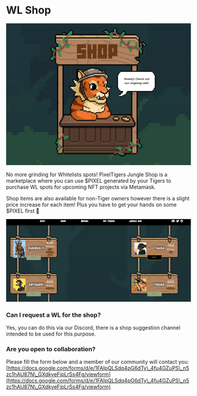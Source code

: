 # WL Shop

![](<../../.gitbook/assets/image (1).png>)

No more grinding for Whitelists spots! PixelTigers Jungle Shop is a marketplace where you can use $PIXEL generated by your Tigers to purchase WL spots for upcoming NFT projects via Metamask.&#x20;

Shop items are also available for non-Tiger owners however there is a slight price increase for each item! Plus you have to get your hands on some $PIXEL first 🤭

![](<../../.gitbook/assets/image (2).png>)

### Can I request a WL for the shop?

Yes, you can do this via our Discord, there is a shop suggestion channel intended to be used for this purpose.&#x20;

### Are you open to collaboration?

Please fill the form below and a member of our community will contact you: [https://docs.google.com/forms/d/e/1FAIpQLSdq4pG6dTy\_4fu4GZuPS\_n5zc1hAU87N\_GXdkyeFipLrSs4Fg/viewform](https://docs.google.com/forms/d/e/1FAIpQLSdq4pG6dTy\_4fu4GZuPS\_n5zc1hAU87N\_GXdkyeFipLrSs4Fg/viewform)
